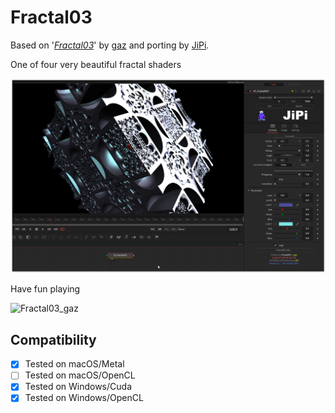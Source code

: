 Fractal03
==================

Based on '_[Fractal03](https://www.shadertoy.com/view/WdjBWc)_' by [gaz](https://www.shadertoy.com/user/gaz) and porting by [JiPi](Profiles/JiPi.md).

One of four very beautiful fractal shaders

[![Fractal03](Fractal03.png)](Fractal03.fuse)


Have fun playing

![Fractal03_gaz](https://user-images.githubusercontent.com/78935215/111883240-55b85c00-89ba-11eb-9629-5543465c4de7.gif)



## Compatibility
- [x] Tested on macOS/Metal
- [ ] Tested on macOS/OpenCL
- [x] Tested on Windows/Cuda
- [x] Tested on Windows/OpenCL